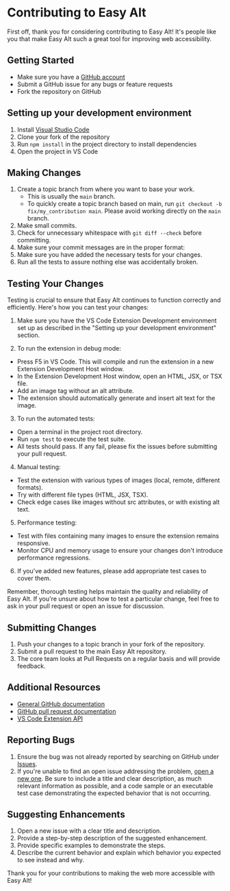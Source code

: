 # Contributing to Easy Alt

First off, thank you for considering contributing to Easy Alt! It's people like you that make Easy Alt such a great tool for improving web accessibility.

## Getting Started

- Make sure you have a [GitHub account](https://github.com/signup/free)
- Submit a GitHub issue for any bugs or feature requests
- Fork the repository on GitHub

## Setting up your development environment

1. Install [Visual Studio Code](https://code.visualstudio.com/)
2. Clone your fork of the repository
3. Run `npm install` in the project directory to install dependencies
4. Open the project in VS Code

## Making Changes

1. Create a topic branch from where you want to base your work.
   - This is usually the `main` branch.
   - To quickly create a topic branch based on main, run `git checkout -b fix/my_contribution main`.
     Please avoid working directly on the `main` branch.
2. Make small commits.
3. Check for unnecessary whitespace with `git diff --check` before committing.
4. Make sure your commit messages are in the proper format:
5. Make sure you have added the necessary tests for your changes.
6. Run all the tests to assure nothing else was accidentally broken.

## Testing Your Changes

Testing is crucial to ensure that Easy Alt continues to function correctly and efficiently. Here's how you can test your changes:

1. Make sure you have the VS Code Extension Development environment set up as described in the "Setting up your development environment" section.

2. To run the extension in debug mode:

- Press F5 in VS Code. This will compile and run the extension in a new Extension Development Host window.
- In the Extension Development Host window, open an HTML, JSX, or TSX file.
- Add an image tag without an alt attribute.
- The extension should automatically generate and insert alt text for the image.

3. To run the automated tests:

- Open a terminal in the project root directory.
- Run `npm test` to execute the test suite.
- All tests should pass. If any fail, please fix the issues before submitting your pull request.

4. Manual testing:

- Test the extension with various types of images (local, remote, different formats).
- Try with different file types (HTML, JSX, TSX).
- Check edge cases like images without src attributes, or with existing alt text.

5. Performance testing:

- Test with files containing many images to ensure the extension remains responsive.
- Monitor CPU and memory usage to ensure your changes don't introduce performance regressions.

6. If you've added new features, please add appropriate test cases to cover them.

Remember, thorough testing helps maintain the quality and reliability of Easy Alt. If you're unsure about how to test a particular change, feel free to ask in your pull request or open an issue for discussion.

## Submitting Changes

1. Push your changes to a topic branch in your fork of the repository.
2. Submit a pull request to the main Easy Alt repository.
3. The core team looks at Pull Requests on a regular basis and will provide feedback.

## Additional Resources

- [General GitHub documentation](https://help.github.com/)
- [GitHub pull request documentation](https://help.github.com/articles/creating-a-pull-request/)
- [VS Code Extension API](https://code.visualstudio.com/api)

## Reporting Bugs

1. Ensure the bug was not already reported by searching on GitHub under [Issues](https://github.com/yourusername/easy-alt/issues).
2. If you're unable to find an open issue addressing the problem, [open a new one](https://github.com/yourusername/easy-alt/issues/new). Be sure to include a title and clear description, as much relevant information as possible, and a code sample or an executable test case demonstrating the expected behavior that is not occurring.

## Suggesting Enhancements

1. Open a new issue with a clear title and description.
2. Provide a step-by-step description of the suggested enhancement.
3. Provide specific examples to demonstrate the steps.
4. Describe the current behavior and explain which behavior you expected to see instead and why.

Thank you for your contributions to making the web more accessible with Easy Alt!
